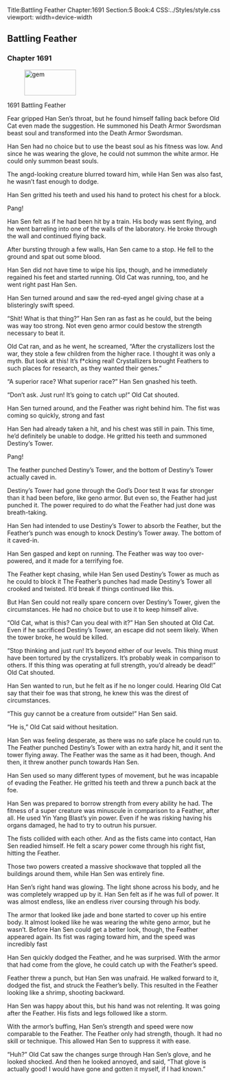 Title:Battling Feather 
Chapter:1691 
Section:5 
Book:4 
CSS:../Styles/style.css 
viewport: width=device-width
  
## Battling Feather
### Chapter 1691 
<figure>
	<img src="../Images/gem.gif" alt="gem" id="gem" width="120" height="60" />
</figure>
  

  
  1691 Battling Feather

Fear gripped Han Sen’s throat, but he found himself falling back before Old Cat even made the suggestion. He summoned his Death Armor Swordsman beast soul and transformed into the Death Armor Swordsman.

Han Sen had no choice but to use the beast soul as his fitness was low. And since he was wearing the glove, he could not summon the white armor. He could only summon beast souls.

The angd-looking creature blurred toward him, while Han Sen was also fast, he wasn’t fast enough to dodge.

Han Sen gritted his teeth and used his hand to protect his chest for a block.

Pang!

Han Sen felt as if he had been hit by a train. His body was sent flying, and he went barreling into one of the walls of the laboratory. He broke through the wall and continued flying back.

After bursting through a few walls, Han Sen came to a stop. He fell to the ground and spat out some blood.

Han Sen did not have time to wipe his lips, though, and he immediately regained his feet and started running. Old Cat was running, too, and he went right past Han Sen.

Han Sen turned around and saw the red-eyed angel giving chase at a blisteringly swift speed.

“Shit! What is that thing?” Han Sen ran as fast as he could, but the being was way too strong. Not even geno armor could bestow the strength necessary to beat it.

Old Cat ran, and as he went, he screamed, “After the crystallizers lost the war, they stole a few children from the higher race. I thought it was only a myth. But look at this! It’s f*cking real! Crystallizers brought Feathers to such places for research, as they wanted their genes.”

“A superior race? What superior race?” Han Sen gnashed his teeth.

“Don’t ask. Just run! It’s going to catch up!” Old Cat shouted.

Han Sen turned around, and the Feather was right behind him. The fist was coming so quickly, strong and fast

Han Sen had already taken a hit, and his chest was still in pain. This time, he’d definitely be unable to dodge. He gritted his teeth and summoned Destiny’s Tower.

Pang!

The feather punched Destiny’s Tower, and the bottom of Destiny’s Tower actually caved in.

Destiny’s Tower had gone through the God’s Door test It was far stronger than it had been before, like geno armor. But even so, the Feather had just punched it. The power required to do what the Feather had just done was breath-taking.

Han Sen had intended to use Destiny’s Tower to absorb the Feather, but the Feather’s punch was enough to knock Destiny’s Tower away. The bottom of it caved-in.

Han Sen gasped and kept on running. The Feather was way too over-powered, and it made for a terrifying foe.

The Feather kept chasing, while Han Sen used Destiny’s Tower as much as he could to block it The Feather’s punches had made Destiny’s Tower all crooked and twisted. It’d break if things continued like this.

But Han Sen could not really spare concern over Destiny’s Tower, given the circumstances. He had no choice but to use it to keep himself alive.

“Old Cat, what is this? Can you deal with it?” Han Sen shouted at Old Cat. Even if he sacrificed Destiny’s Tower, an escape did not seem likely. When the tower broke, he would be killed.

“Stop thinking and just run! It’s beyond either of our levels. This thing must have been tortured by the crystallizers. It’s probably weak in comparison to others. If this thing was operating at full strength, you’d already be dead!” Old Cat shouted.

Han Sen wanted to run, but he felt as if he no longer could. Hearing Old Cat say that their foe was that strong, he knew this was the direst of circumstances.

“This guy cannot be a creature from outside!” Han Sen said.

“He is,” Old Cat said without hesitation.

Han Sen was feeling desperate, as there was no safe place he could run to. The Feather punched Destiny’s Tower with an extra hardy hit, and it sent the tower flying away. The Feather was the same as it had been, though. And then, it threw another punch towards Han Sen.

Han Sen used so many different types of movement, but he was incapable of evading the Feather. He gritted his teeth and threw a punch back at the foe.

Han Sen was prepared to borrow strength from every ability he had. The fitness of a super creature was minuscule in comparison to a Feather, after all. He used Yin Yang Blast’s yin power. Even if he was risking having his organs damaged, he had to try to outrun his pursuer.

The fists collided with each other. And as the fists came into contact, Han Sen readied himself. He felt a scary power come through his right fist, hitting the Feather.

Those two powers created a massive shockwave that toppled all the buildings around them, while Han Sen was entirely fine.

Han Sen’s right hand was glowing. The light shone across his body, and he was completely wrapped up by it. Han Sen felt as if he was full of power. It was almost endless, like an endless river coursing through his body.

The armor that looked like jade and bone started to cover up his entire body. It almost looked like he was wearing the white geno armor, but he wasn’t. Before Han Sen could get a better look, though, the Feather appeared again. Its fist was raging toward him, and the speed was incredibly fast

Han Sen quickly dodged the Feather, and he was surprised. With the armor that had come from the glove, he could catch up with the Feather’s speed.

Feather threw a punch, but Han Sen was unafraid. He walked forward to it, dodged the fist, and struck the Feather’s belly. This resulted in the Feather looking like a shrimp, shooting backward.

Han Sen was happy about this, but his hand was not relenting. It was going after the Feather. His fists and legs followed like a storm.

With the armor’s buffing, Han Sen’s strength and speed were now comparable to the Feather. The Feather only had strength, though. It had no skill or technique. This allowed Han Sen to suppress it with ease.

“Huh?” Old Cat saw the changes surge through Han Sen’s glove, and he looked shocked. And then he looked annoyed, and said, “That glove is actually good! I would have gone and gotten it myself, if I had known.”
